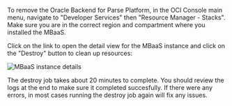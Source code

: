 
To remove the Oracle Backend for Parse Platform, in the OCI Console main menu, navigate to "Developer Services" then "Resource Manager - Stacks".  Make sure you
are in the correct region and compartment where you installed the MBaaS.

Click on the link to open the detail view for the MBaaS instance and click on the "Destroy" button to clean up resources:

![MBaaS instance details](../mbaas-destroy.png)

The destroy job takes about 20 minutes to complete.  You should review the logs at the end to make sure it completed succesfully.
If there were any errors, in most cases running the destroy job again will fix any issues.
